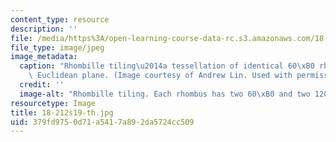```yaml
---
content_type: resource
description: ''
file: /media/https%3A/open-learning-course-data-rc.s3.amazonaws.com/18-212-algebraic-combinatorics-spring-2019/379fd9750d71a5417a892da5724cc509_18-212s19-th.jpg
file_type: image/jpeg
image_metadata:
  caption: "Rhombille tiling\u2014a tessellation of identical 60\xB0 rhombi on the\
    \ Euclidean plane. (Image courtesy of Andrew Lin. Used with permission.)"
  credit: ''
  image-alt: "Rhombille tiling. Each rhombus has two 60\xB0 and two 120\xB0 angles."
resourcetype: Image
title: 18-212s19-th.jpg
uid: 379fd975-0d71-a541-7a89-2da5724cc509
---
```

